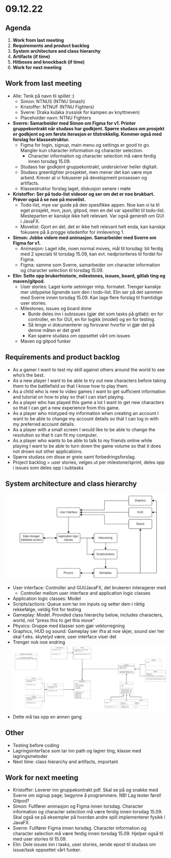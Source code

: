 # 09.12.22
## Agenda
1. **Work from last meeting**
2. **Requirements and product backlog**
3. **System architecture and class hierarchy**
4. **Artifacts (if time)**
5. **Hitboxes and knockback (if time)**
6. **Work for next meeting**

## Work from last meeting
* Alle: Tenk på navn til spillet :)
    * Simon: NTNUS (NTNU Smash)
    * Kristoffer: NTNUF (NTNU Fighters)
    * Sverre: Draka kulaka (russisk for kampen av knyttneven)
    * Placeholder navn: NTNU Fighters
* **Sverre: Samarbeider med Simon om Figma for v1. Printer gruppekontrakt når studass har godkjent. Spørre studass om prosjekt er godkjent og om første iterasjon er tilstrekkelig. Kommer også med forslag for klassestruktur.**
    * Figma for login, signup, main menu og settings er good to go. Mangler kun character information og character selection.
        * Character information og character selection må være ferdig innen torsdag 15.09.
    * Studass har godkjent gruppekontrakt, underskriver heller digitalt.
    * Studass greenlighter prosjektet, men mener det kan være mye arbeid. Krever at vi fokuserer på development prosessen og artifacts.
    * Klassestruktur forslag laget, diskusjon senere i møte
* **Kristoffer: Ser på todo-list videoer og ser om det er noe brukbart. Prøver også å se noe på movelist.**
    * Todo-list, mye var guide på den spesifikke appen. Noe kan vi ta til eget prosjekt, mvn, json, gitpod, men en del var spesifikt til todo-list. Mesteparten er kanskje ikke helt relevant. Var også generelt om GUI i JavaFX.
    * Movelist: Gjort en del, det er ikke helt relevant helt enda, kan kanskje fokusere på å progge istedenfor for innlevering 1.
* **Simon: Jobbe videre med animasjon. Samarbeider med Sverre om Figma for v1.**
    * Animasjon: Laget idle, noen normal moves, mål til torsdag: bli ferdig med 2 specials til torsdag 15.09, kan evt. nedprioriteres til fordel for Figma.
    * Figma: samme som Sverre, samarbeider om character information og character selection til torsdag 15.09.
* **Elin: Sette opp brukerhistorie, milestones, issues, board, gitlab ting og maven/gitpod.**
    * User stories: Laget korte setninger mhp. formatet. Trenger kanskje mer utdypelse lignende som den i todo-list. Elin ser på det sammen med Sverre innen torsdag 15.09. Kan lage flere forslag til framtidige user stories.
    * Milestones, issues og board done
        * Burde deles inn i subissues (gjør det som tasks på gitlab): en for controller, en for GUI, en for logikk (model) og en for testing.
        * Så lenge vi dokumenterer og forsvarer hvorfor vi gjør det på denne måten er det greit
        * Kan spørre studass om oppsettet vårt om issues
    * Maven og gitpod funker

## Requirements and product backlog
* As a gamer I want to test my skill against others around the world to see who’s the best.
* As a new player I want to be able to try out new characters before taking them to the battlefield so that I know how to play them.
* As a child who is new to video games I want to get sufficient information and tutorial on how to play so that I can start playing.
* As a player who has played this game a lot I want to get new characters so that I can get a new experience from this game.
* As a player who mistyped my information when creating an account I want to be able to change my account details so that I can log in with my preferred account details.
* As a player with a small screen I would like to be able to change the resolution so that it can fit my computer.
* As a player who wants to be able to talk to my friends online while playing I want to be able to turn down the game volume so that it does not drown out other applications.
* Spørre studass om disse er greie samt forbedringsforslag.
* Project backlog = user stories, velges ut per milestone/sprint, deles opp i issues som deles opp i subtasks

## System architecture and class hierarchy
![Subsystem architecture Version 1](../diagrams/SubsystemArchitectureVer1.png)
* User interface: Controller and GUI/JavaFX, det brukeren interagerer med
    * Controller mellom user interface and application logic classes
* Application logic classes: Model
* Scripts/actions: Queue som tar inn inputs og setter dem i riktig rekkefølge, veldig fint for testing
* Gameplay: Model. Provided class hierarchy below, includes characters, world, not “press this to get this move”
* Physics: Gruppe med klasser som gjør vektorregning
* Graphics, HUD og sound: Gameplay sier ifra at noe skjer, sound sier her skal f.eks. skytelyd være, user interface viser det
* Trenger nok noe endring
![Class diagram for gameplay Version 1](../diagrams/ClassDigramGameplayVer1.png)
* Dette må tas opp en annen gang

## Other
* Testing before coding
* Lagringsinterface som tar inn path og lagrer ting, klasse med lagringsmetoder
* Next time: class hierarchy and artifacts, important

## Work for next meeting
* Kristoffer: Leverer inn gruppekontrakt pdf. Skal se på og snakke med Sverre om signup page, begynne å programmere. NB! Lag tester først! Gitpod?
* Simon: Fullfører animasjon og Figma innen torsdag. Character information og character selection må være ferdig innen torsdag 15.09. Skal også se på eksempler på hvordan andre spill implementerer fysikk i JavaFX.
* Sverre: Fullfører Figma innen torsdag. Character information og character selection må være ferdig innen torsdag 15.09. Hjelper også til med user stories til 15.09.
* Elin: Dele issues inn i tasks, user stories, sende epost til studass om issue/task oppsettet vårt funker.
